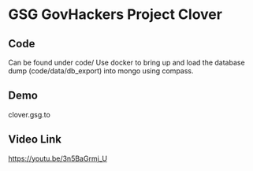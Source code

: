 # GSG GovHackers Project Clover

## Code
Can be found under code/
Use docker to bring up and load the database dump (code/data/db_export) into mongo using compass.

## Demo
clover.gsg.to

## Video Link 
https://youtu.be/3n5BaGrmj_U

